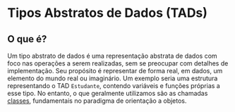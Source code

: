 # Tipos Abstratos de Dados (TADs)

## O que é?
Um tipo abstrato de dados é uma representação abstrata de dados com foco nas operações a serem realizadas, sem se preocupar com detalhes de implementação.
Seu propósito é representar de forma real, em dados, um elemento do mundo real ou imaginário.
Um exemplo seria uma estrutura representando o TAD `Estudante`, contendo variáveis e funções próprias a esse tipo. No entanto, o que geralmente utilizamos são as chamadas [classes](https://learn.microsoft.com/pt-br/cpp/cpp/classes-and-structs-cpp?view=msvc-170), fundamentais no paradigma de orientação a objetos.